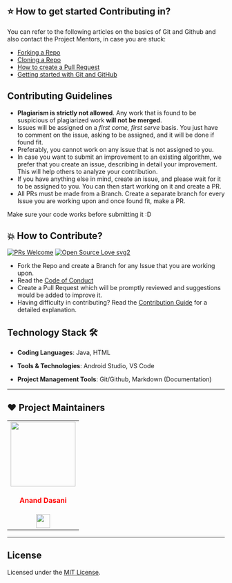 ## ⭐ How to get started Contributing in?

You can refer to the following articles on the basics of Git and Github and also contact the Project Mentors, in case you are stuck:

- [Forking a Repo](https://help.github.com/en/github/getting-started-with-github/fork-a-repo)
- [Cloning a Repo](https://help.github.com/en/desktop/contributing-to-projects/creating-a-pull-request)
- [How to create a Pull Request](https://opensource.com/article/19/7/create-pull-request-github)
- [Getting started with Git and GitHub](https://towardsdatascience.com/getting-started-with-git-and-github-6fcd0f2d4ac6)



## Contributing Guidelines

- **Plagiarism is strictly not allowed**. Any work that is found to be suspicious of plagiarized work **will not be merged**.
- Issues will be assigned on a _first come, first serve_ basis. You just have to comment on the issue, asking to be assigned, and it will be done if found fit.
- Preferably, you cannot work on any issue that is not assigned to you.
- In case you want to submit an improvement to an existing algorithm, we prefer that you create an issue, describing in detail your improvement. This will help others to analyze your contribution.
- If you have anything else in mind, create an issue, and please wait for it to be assigned to you. You can then start working on it and create a PR.
- All PRs must be made from a Branch. Create a separate branch for every Issue you are working upon and once found fit, make a PR.

Make sure your code works before submitting it :D


## 💥 How to Contribute?

[![PRs Welcome](https://img.shields.io/badge/PRs-welcome-brightgreen.svg?style=flat-square)](http://makeapullrequest.com)
[![Open Source Love svg2](https://badges.frapsoft.com/os/v2/open-source.svg?v=103)](https://github.com/ellerbrock/open-source-badges/)

- Fork the Repo and create a Branch for any Issue that you are working upon.
- Read the [Code of Conduct](CODE_OF_CONDUCT.md)
- Create a Pull Request which will be promptly reviewed and suggestions would be added to improve it.
- Having difficulty in contributing? Read the [Contribution Guide](CONTRIBUTING.md) for a detailed explanation.


## Technology Stack 🛠️

- **Coding Languages**: Java, HTML

- **Tools & Technologies**: Android Studio, VS Code

- **Project Management Tools**: Git/Github, Markdown (Documentation)

---
<!-- 
### :sparkles: Top Contributers 
Thanks go to these wonderful people:

<table>
  <tr>
    <td align="center">
      <a href="https://github.com/ananddasani">
        <img src="https://avatars.githubusercontent.com/u/74413402?s=400&u=f0e841bfa3bad7e069702458b4f860550545b0ac&v=4" width="100px;" alt="ananddasani"/>
      </a>
      <br />
      <a href="https://github.com/ananddasani">Anand Dasani</a>
    </td>
     <td align="center">
      <a href="https://github.com/Amisha-here">
        <img src="https://avatars.githubusercontent.com/u/66164747?v=4" width="100px;" alt="amishapurswani"/>
      </a>
      <br />
      <a href="https://github.com/Amisha-here">Amisha Purswani</a>
    </td>
  </tr>
</table>

---

 -->


## ❤️ Project Maintainers
<table>
<tr>
<td align="center"><a href="https://github.com/ananddasani"><img src="https://avatars.githubusercontent.com/u/74413402?s=400&u=f0e841bfa3bad7e069702458b4f860550545b0ac&v=4" width=150px height=150px /></a></br> <h4 style="color:red;">Anand Dasani</h4>
<a href="https://www.linkedin.com/in/anand-dasani-b72954202/"><img src="https://mpng.subpng.com/20180324/vhe/kisspng-linkedin-computer-icons-logo-social-networking-ser-facebook-5ab6ebfe5f5397.2333748215219374063905.jpg" width="32px" height="32px"></a></td>

</tr>
</table>

---

## License

Licensed under the [MIT License](https://github.com/ananddasani/Java-Practice-Course/blob/main/LICENSE).

